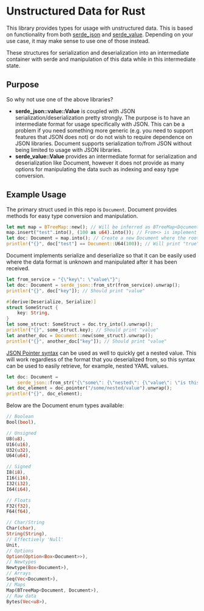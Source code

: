 # Unstructured Data for Rust

This library provides types for usage with unstructured data. This is based on functionality from both
[serde_json](https://github.com/serde-rs/json) and [serde_value](https://github.com/arcnmx/serde-value). Depending
on your use case, it may make sense to use one of those instead.

These structures for serialization and deserialization into an intermediate container with serde and manipulation
of this data while in this intermediate state.

## Purpose

So why not use one of the above libraries?

- **serde_json::value::Value** is coupled with JSON serialization/deserialization pretty strongly. The purpose is to have
  an intermediate format for usage specifically with JSON. This can be a problem if you need something more generic (e.g.
  you need to support features that JSON does not) or do not wish to require dependence on JSON libraries. Document supports
  serialization to/from JSON without being limited to usage with JSON libraries.
- **serde_value::Value** provides an intermediate format for serialization and deserialization like Document, however it does
  not provide as many options for manipulating the data such as indexing and easy type conversion.

## Example Usage

The primary struct used in this repo is ```Document```. Document provides methods for easy type conversion and manipulation.

``` rust
let mut map = BTreeMap::new(); // Will be inferred as BTreeMap<Document, Document> though root element can be any supported type
map.insert("test".into(), (100 as u64).into()); // From<> is implement for most basic data types
let doc: Document = map.into(); // Create a new Document where the root element is the map defined above
println!("{}", doc["test"] == Document::U64(100)); // Will print "true", safe indexing implemented on &str, String, and numbers as well as equality
```

Document implements serialize and deserialize so that it can be easily used where the data format is unknown and manipulated
after it has been received.

``` rust
let from_service = "{\"key\": \"value\"}";
let doc: Document = serde_json::from_str(from_service).unwrap();
println!("{}", doc["key"]); // Should print "value"

#[derive(Deserialize, Serialize)]
struct SomeStruct {
    key: String,
}
let some_struct: SomeStruct = doc.try_into().unwrap();
println!("{}", some_struct.key); // Should print "value"
let another_doc = Document::new(some_struct).unwrap();
println!("{}", another_doc["key"]); // Should print "value"
```

[JSON Pointer syntax](https://tools.ietf.org/html/rfc6901) can be used as well to quickly get a nested value. This will work
regardless of the format that you deserialized from, so this syntax can be used to easily retrieve, for example, nested YAML values.

``` rust
let doc: Document =
    serde_json::from_str("{\"some\": {\"nested\": {\"value\": \"is this value\"}}}").unwrap();
let doc_element = doc.pointer("/some/nested/value").unwrap();
println!("{}", doc_element);
```

Below are the Document enum types available:

``` rust
// Boolean
Bool(bool),

// Unsigned
U8(u8),
U16(u16),
U32(u32),
U64(u64),

// Signed
I8(i8),
I16(i16),
I32(i32),
I64(i64),

// Floats
F32(f32),
F64(f64),

// Char/String
Char(char),
String(String),
// Effectively 'Null'
Unit,
// Options
Option(Option<Box<Document>>),
// Newtypes
Newtype(Box<Document>),
// Arrays
Seq(Vec<Document>),
// Maps
Map(BTreeMap<Document, Document>),
// Raw data
Bytes(Vec<u8>),
```
